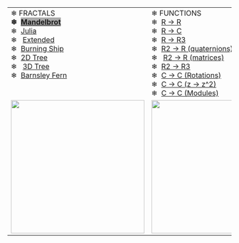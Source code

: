 <html>



<body>
        <table width="400" class="navmenu">
          <tbody>
            <tr>
              <td valign="top">❄&nbsp;FRACTALS<br><b>❄&nbsp;&nbsp;</b><a
                  href="https://chefpino.github.io/fun.with.functions/fractals/mandelbrot/index.html"><b
                    style="background-color:#AAAAAA">Mandelbrot</b></a><br>❄&nbsp;&nbsp;<a
                  href="https://chefpino.github.io/fun.with.functions/fractals/julia/index.html">Julia</a><br>❄&nbsp;&nbsp;&nbsp;<a
                  href="https://chefpino.github.io/fun.with.functions/fractals/julia/extendedjuliasets.html">Extended</a><br>❄&nbsp;&nbsp;<a
                  href="https://chefpino.github.io/fun.with.functions/fractals/burningship/index.html">Burning
                  Ship</a><br>❄&nbsp;&nbsp;<a
                  href="https://chefpino.github.io/fun.with.functions/fractals/tree/index.html">2D
                  Tree</a><br>❄&nbsp;&nbsp;&nbsp;<a
                  href="https://chefpino.github.io/fun.with.functions/plotmathfunctions/3d/3d.tree.html">3D
                  Tree</a><br>❄&nbsp;&nbsp;<a
                  href="https://chefpino.github.io/fun.with.functions/fractals/barnsley/index.html">Barnsley Fern</a>
              </td>
              <td valign="top">❄&nbsp;FUNCTIONS<br>❄&nbsp;&nbsp;<a
                  href="https://chefpino.github.io/fun.with.functions/plotmathfunctions/2d/index.html">R -&gt;
                  R</a><br>❄&nbsp;&nbsp;<a
                  href="https://chefpino.github.io/fun.with.functions/plotmathfunctions/polar/index.html">R -&gt;
                  C</a><br>❄&nbsp;&nbsp;<a
                  href="https://chefpino.github.io/fun.with.functions/plotmathfunctions/3d/3d-R1toR3.html">R -&gt;
                  R3</a><br>❄&nbsp;&nbsp;<a
                  href="https://chefpino.github.io/fun.with.functions/plotmathfunctions/3d/3d-R2toR-q.html">R2 -&gt; R
                  (quaternions)</a><br>❄&nbsp;&nbsp;&nbsp;<a
                  href="https://chefpino.github.io/fun.with.functions/plotmathfunctions/3d/3d-R2toR-m.html">R2 -&gt; R
                  (matrices)</a><br>❄&nbsp;&nbsp;<a
                  href="https://chefpino.github.io/fun.with.functions/plotmathfunctions/3d/3d-R2toR3.html">R2 -&gt;
                  R3</a><br>❄&nbsp;&nbsp;<a
                  href="https://chefpino.github.io/fun.with.functions/plotmathfunctions/rotations/index.html">C -&gt; C
                  (Rotations)</a><br>❄&nbsp;&nbsp;<a
                  href="https://chefpino.github.io/fun.with.functions/plotmathfunctions/unitcircle/index.html">C -&gt; C
                  (z -&gt; z^2)</a><br>❄&nbsp;&nbsp;<a
                  href="https://chefpino.github.io/fun.with.functions/plotmathfunctions/unitcircle/modules.html">C -&gt;
                  C (Modules)</a></td>
            </tr>
            <tr>
              <td valign="top" height="200"><img width="300" src="https://chefpino.github.io/fun.with.functions/imgs/3d.png"></td>
              <td valign="top" height="200"><img width="300" src="https://chefpino.github.io/fun.with.functions/imgs/tree.png"></td>
            </tr>
          </tbody>
        </table>

</body>

</html>
